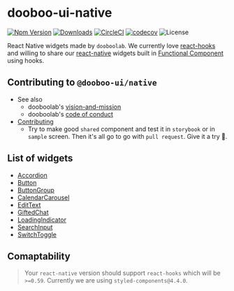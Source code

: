 # dooboo-ui-native

[![Npm Version](http://img.shields.io/npm/v/@dooboo-ui/native.svg?style=flat-square)](https://npmjs.org/package/@dooboo-ui/native)
[![Downloads](http://img.shields.io/npm/dm/@dooboo-ui/native.svg?style=flat-square)](https://npmjs.org/package/@dooboo-ui/native)
[![CircleCI](https://circleci.com/gh/dooboolab/dooboo-ui-native.svg?style=shield)](https://circleci.com/gh/dooboolab/dooboo-ui-native)
[![codecov](https://codecov.io/gh/dooboolab/dooboo-ui-native/branch/master/graph/badge.svg)](https://codecov.io/gh/dooboolab/dooboo-ui-native)
![License](http://img.shields.io/npm/l/@dooboo-ui/native.svg?style=flat-square)

React Native widgets made by `dooboolab`.
We currently love [react-hooks](https://code.fb.com/open-source/react-hooks) and willing to share our [react-native](https://facebook.github.io/react-native) widgets built in [Functional Component](https://logrocket.com/blog/pure-functional-components) using hooks.

## Contributing to `@dooboo-ui/native`

- See also
  - dooboolab's [vision-and-mission](https://github.com/dooboolab/dooboolab.com/blob/master/vision-and-mission.md)
  - dooboolab's [code of conduct](https://github.com/dooboolab/dooboolab.com/blob/master/code-of-conduct.md)
- [Contributing](CONTRIBUTING.md)
  - Try to make good `shared` component and test it in `storybook` or in `sample` screen. Then it's all go to go with `pull request`. Give it a try :blossom:.

## List of widgets

- [Accordion](https://github.com/dooboolab/dooboo-ui-native/tree/master/src/components/shared/Accordion)
- [Button](https://github.com/dooboolab/dooboo-ui-native/tree/master/src/components/shared/Button)
- [ButtonGroup](https://github.com/dooboolab/dooboo-ui-native/tree/master/src/components/shared/ButtonGroup)
- [CalendarCarousel](https://github.com/dooboolab/dooboo-ui-native/tree/master/src/components/shared/CalendarCarousel)
- [EditText](https://github.com/dooboolab/dooboo-ui-native/tree/master/src/components/shared/EditText)
- [GiftedChat](https://github.com/dooboolab/dooboo-ui-native/tree/master/src/components/shared/GiftedChat)
- [LoadingIndicator](https://github.com/dooboolab/dooboo-ui-native/tree/master/src/components/shared/LoadingIndicator)
- [SearchInput](https://github.com/dooboolab/dooboo-ui-native/tree/master/src/components/shared/SearchInput)
- [SwitchToggle](https://github.com/dooboolab/dooboo-ui-native/tree/master/src/components/shared/SwitchToggle)

## Comaptability

> Your `react-native` version should support `react-hooks` which will be `>=0.59`.
> Currently we are using `styled-components@4.4.0`.
